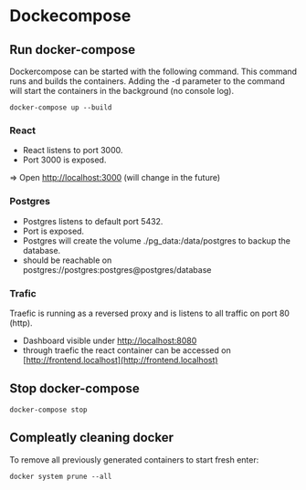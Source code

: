 # Dockecompose
## Run docker-compose
Dockercompose can be started with the following command. This command runs and builds the containers. Adding the -d parameter to the command will start the containers in the background (no console log).
```
docker-compose up --build
```

### React
- React listens to port 3000. 
- Port 3000 is exposed.

=> Open [http://localhost:3000](http://localhost:3000) (will change in the future)

### Postgres
- Postgres listens to default port 5432. 
- Port is exposed.
- Postgres will create the volume ./pg_data:/data/postgres to backup the database.
- should be reachable on postgres://postgres:postgres@postgres/database

### Trafic
Traefic is running as a reversed proxy and is listens to all traffic on port 80 (http).
- Dashboard visible under [http://localhost:8080](http://localhost:8080)
- through traefic the react container can be accessed on [http://frontend.localhost](http://frontend.localhost)
## Stop docker-compose
```
docker-compose stop
```

## Compleatly cleaning docker
To remove all previously generated containers to start fresh enter:
```
docker system prune --all
```
